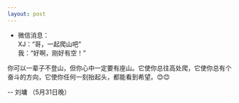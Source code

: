 ```yaml
---
layout: post
---
```

 
 - 微信消息：  
 XJ：“哥，一起爬山吧”  
 我：“好啊，刚好有空！”  
   

你可以一辈子不登山，但你心中一定要有座山。它使你总往高处爬，它使你总有个奋斗的方向，它使你任何一刻抬起头，都能看到希望。😊😊

-- 刘墉 （5月31日晚）